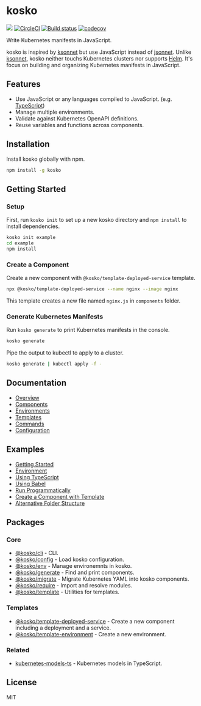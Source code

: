 # kosko

[![](https://img.shields.io/npm/v/kosko.svg)](https://www.npmjs.com/package/kosko) [![CircleCI](https://circleci.com/gh/tommy351/kosko/tree/master.svg?style=svg)](https://circleci.com/gh/tommy351/kosko/tree/master) [![Build status](https://ci.appveyor.com/api/projects/status/db26i79eyxp8tjxj/branch/master?svg=true)](https://ci.appveyor.com/project/tommy351/kosko/branch/master) [![codecov](https://codecov.io/gh/tommy351/kosko/branch/master/graph/badge.svg)](https://codecov.io/gh/tommy351/kosko)

Write Kubernetes manifests in JavaScript.

kosko is inspired by [ksonnet] but use JavaScript instead of [jsonnet]. Unlike [ksonnet], kosko neither touchs Kubernetes clusters nor supports [Helm]. It's focus on building and organizing Kubernetes manifests in JavaScript.

## Features

- Use JavaScript or any languages compiled to JavaScript. (e.g. [TypeScript])
- Manage multiple environments.
- Validate against Kubernetes OpenAPI definitions.
- Reuse variables and functions across components.

## Installation

Install kosko globally with npm.

```sh
npm install -g kosko
```

## Getting Started

### Setup

First, run `kosko init` to set up a new kosko directory and `npm install` to install dependencies.

```sh
kosko init example
cd example
npm install
```

### Create a Component

Create a new component with `@kosko/template-deployed-service` template.

```sh
npx @kosko/template-deployed-service --name nginx --image nginx
```

This template creates a new file named `nginx.js` in `components` folder.

### Generate Kubernetes Manifests

Run `kosko generate` to print Kubernetes manifests in the console.

```sh
kosko generate
```

Pipe the output to kubectl to apply to a cluster.

```sh
kosko generate | kubectl apply -f -
```

## Documentation

- [Overview](docs/overview.md)
- [Components](docs/components.md)
- [Environments](docs/environments.md)
- [Templates](docs/templates.md)
- [Commands](docs/commands.md)
- [Configuration](docs/configuration.md)

## Examples

- [Getting Started](examples/getting-started)
- [Environment](examples/environment)
- [Using TypeScript](examples/typescript)
- [Using Babel](examples/babel)
- [Run Programmatically](examples/run-programmatically)
- [Create a Component with Template](examples/template-component)
- [Alternative Folder Structure](examples/alternative-folder-structure)

## Packages

### Core

- [@kosko/cli](packages/cli) - CLI.
- [@kosko/config](packages/config) - Load kosko configuration.
- [@kosko/env](packages/env) - Manage environemnts in kosko.
- [@kosko/generate](packages/generate) - Find and print components.
- [@kosko/migrate](packages/migrate) - Migrate Kubernetes YAML into kosko components.
- [@kosko/require](packages/require) - Import and resolve modules.
- [@kosko/template](packages/template) - Utilities for templates.

### Templates

- [@kosko/template-deployed-service](packages/template-deployed-service) - Create a new component including a deployment and a service.
- [@kosko/template-environment](packages/template-environment) - Create a new environment.

### Related

- [kubernetes-models-ts](https://github.com/tommy351/kubernetes-models-ts/) - Kubernetes models in TypeScript.

## License

MIT

[ksonnet]: https://ksonnet.io/
[jsonnet]: https://jsonnet.org/
[helm]: https://helm.sh/
[typescript]: https://www.typescriptlang.org/
